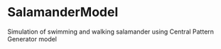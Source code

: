 # SalamanderModel
Simulation of swimming and walking salamander using Central Pattern Generator model
